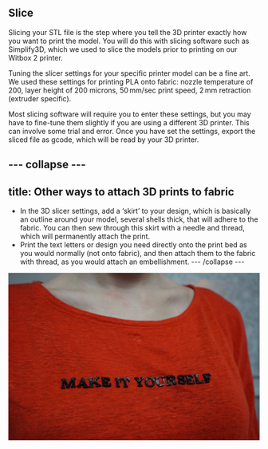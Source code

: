 ## Slice

Slicing your STL file is the step where you tell the 3D printer exactly how you want to print the model. You will do this with slicing software such as Simplify3D, which we used to slice the models prior to printing on our Witbox 2 printer. 

Tuning the slicer settings for your specific printer model can be a fine art. We used these settings for printing PLA onto fabric: nozzle temperature of 200, layer height of 200 microns, 50 mm/sec print speed, 2 mm retraction (extruder specific). 

Most slicing software will require you to enter these settings, but you may have to fine-tune them slightly if you are using a different 3D printer. This can involve some trial and error. Once you have set the settings, export the sliced file as gcode, which will be read by your 3D printer.

--- collapse ---
---
title: Other ways to attach 3D prints to fabric
---
- In the 3D slicer settings, add a ‘skirt’ to your design, which is basically an outline around your model, several shells thick, that will adhere to the fabric. You can then sew through this skirt with a needle and thread, which will permanently attach the print.  
- Print the text letters or design you need directly onto the print bed as you would normally (not onto fabric), and then attach them to the fabric with thread, as you would attach an embellishment.
--- /collapse ---

![Sprucing up an old pair of jeans](images/step2.jpg)

